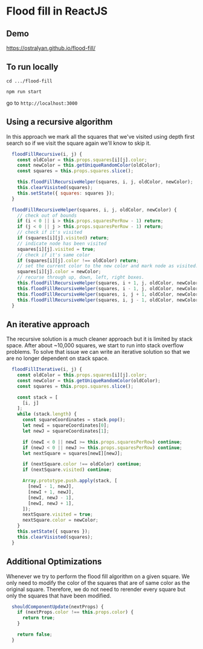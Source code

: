# Flood fill in ReactJS

## Demo
https://ostralyan.github.io/flood-fill/

## To run locally
`cd .../flood-fill`

`npm run start`

go to `http://localhost:3000`

## Using a recursive algorithm
In this approach we mark all the squares that we've visited using depth first search so if we visit the square again we'll know to skip it.

```javascript
  floodFillRecursive(i, j) {
    const oldColor = this.props.squares[i][j].color;
    const newColor = this.getUniqueRandomColor(oldColor);
    const squares = this.props.squares.slice();

    this.floodFillRecursiveHelper(squares, i, j, oldColor, newColor);
    this.clearVisisted(squares);
    this.setState({ squares: squares });
  }

  floodFillRecursiveHelper(squares, i, j, oldColor, newColor) {
    // check out of bounds
    if (i < 0 || i > this.props.squaresPerRow - 1) return;
    if (j < 0 || j > this.props.squaresPerRow - 1) return;
    // check if it's visited
    if (squares[i][j].visited) return;
    // indicate node has been visited
    squares[i][j].visited = true;
    // check if it's same color
    if (squares[i][j].color !== oldColor) return;
    // set the current color to the new color and mark node as visited.
    squares[i][j].color = newColor;
    // recurse through up, down, left, right boxes.
    this.floodFillRecursiveHelper(squares, i + 1, j, oldColor, newColor);
    this.floodFillRecursiveHelper(squares, i - 1, j, oldColor, newColor);
    this.floodFillRecursiveHelper(squares, i, j + 1, oldColor, newColor);
    this.floodFillRecursiveHelper(squares, i, j - 1, oldColor, newColor);
  }
```

## An iterative approach
The recursive solution is a much cleaner approach but it is limited by stack space. After about ~10,000 squares, we start to run into stack overflow problems. To solve that issue we can write an iterative solution so that we are no longer dependent on stack space.
```javascript
  floodFillIterative(i, j) {
    const oldColor = this.props.squares[i][j].color;
    const newColor = this.getUniqueRandomColor(oldColor);
    const squares = this.props.squares.slice();

    const stack = [
      [i, j]
    ];
    while (stack.length) {
      const squareCoordinates = stack.pop();
      let newI = squareCoordinates[0];
      let newJ = squareCoordinates[1];

      if (newI < 0 || newI >= this.props.squaresPerRow) continue;
      if (newJ < 0 || newJ >= this.props.squaresPerRow) continue;
      let nextSquare = squares[newI][newJ];

      if (nextSquare.color !== oldColor) continue;
      if (nextSquare.visited) continue;

      Array.prototype.push.apply(stack, [
        [newI - 1, newJ],
        [newI + 1, newJ],
        [newI, newJ - 1],
        [newI, newJ + 1],
      ]);
      nextSquare.visited = true;
      nextSquare.color = newColor;
    }
    this.setState({ squares });
    this.clearVisisted(squares);
  }
```

## Additional Optimizations
Whenever we try to perform the flood fill algorithm on a given square. We only need to modify the color of the squares that are of same color as the original square.
Therefore, we do not need to rerender every square but only the squares that have been modified.

```javascript
  shouldComponentUpdate(nextProps) {
    if (nextProps.color !== this.props.color) {
      return true;
    }

    return false;
  }
```

